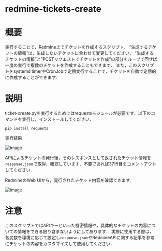 # redmine-tickets-create

# 概要
実行することで，Redmine上でチケットを作成するスクリプト．
”生成するチケットの情報”は，生成したいチケットに合わせて変更してください．
”生成するチケットの情報”と”POSTリクエストでチケットを作成”の部分をループで回せば一度の実行で複数のチケットを作成することもできます．
また，このスクリプトをsystemd timerやCronJobで定期実行することで，チケットを自動で定期的に作成することができます．

# 説明
ticket-create.pyを実行するためにはrequestsモジュールが必要です．以下のコマンドを実行し，インストールしてください．
```
pip install requests
```
実行結果

![image](https://github.com/user-attachments/assets/35d35335-9f84-410e-a5f7-cfebeb516a92)

APIによるチケットの発行後，そのレスポンスとして返されたチケット情報を`response.json`で取得，確認しています．不要であれば37行目をコメントアウトしてください．

RedmineのWeb UIから，発行されたチケット内容を確認できます．

![image](https://github.com/user-attachments/assets/db606aa7-a3cd-496a-bb38-4d5b871e9c88)

# 注意
このスクリプトではAPIキーといった機密情報や，具体的なチケットの内容についての情報をできる限り含まないようにしてあります．
実際に使用する際は，各変数を環境に応じて設定し`response.json`やRedmineAPIに関する記事を参考にチケットの内容をカスタマイズして使用してください．





